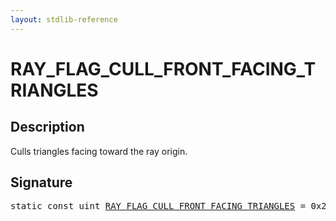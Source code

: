 ```yaml
---
layout: stdlib-reference
---
```


# RAY_FLAG_CULL_FRONT_FACING_TRIANGLES

## Description

Culls triangles facing toward the ray origin.


## Signature
<pre>
<span class='code_keyword'>static</span> <span class='code_keyword'>const</span> <span class="code_keyword">uint</span> <a href="/stdlib-reference/global-decls/ray_flag_cull_front_facing_triangles-01245679abcefghiklmnoprstuvwxyz" class="code_var">RAY_FLAG_CULL_FRONT_FACING_TRIANGLES</a> = 0x20;
</pre>

